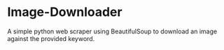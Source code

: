 # Image-Downloader
A simple python web scraper using BeautifulSoup to download an image against the provided keyword. 
